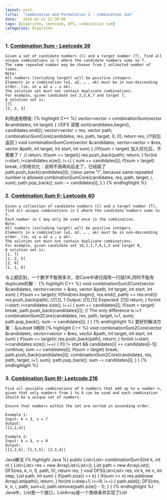 ```yaml
---
layout: post
title:  "Combination and Permutation 2 - Combination Sum"
date:   2016-03-22 22:30:00
tags: [algorithm, leetcode, DFS, combination sum]
categories: Algorithm
---
```


### 1. [Combination Sum - Leetcode 39](https://leetcode.com/problems/combination-sum/)
```
Given a set of candidate numbers (C) and a target number (T), find all unique combinations in C where the candidate numbers sums to T.
The same repeated number may be chosen from C unlimited number of times.
Note:
All numbers (including target) will be positive integers.
Elements in a combination (a1, a2, … , ak) must be in non-descending order. (ie, a1 ≤ a2 ≤ … ≤ ak).
The solution set must not contain duplicate combinations.
For example, given candidate set 2,3,6,7 and target 7, 
A solution set is: 
[7] 
[2, 2, 3]
```

利用通用模板:
{% highlight C++ %}
vector<vector<int> > combinationSum(vector<int> &candidates, int target) {
    //DFS 深搜
    sort(candidates.begin(), candidates.end());
    vector<vector<int> > res;
    vector<int> path;
    combinationSumCore(candidates, res, path, target, 0, 0);
    return res;  //!!别忘返回
}
void combinationSumCore(vector<int> &candidates, vector<vector<int> > &res, vector<int> &path, int target, int start, int sum) {
    //if(sum > target)  加入优化后，不需要了！
    //    return;
    if(sum == target){
        res.push_back(path);
        return;
    }
    for(int i=start; i<candidates.size(); i++) {
        sum += candidates[i];
        if(sum > target)    break;  //剪枝优化：说明不用再向后走了，已经超了
        path.push_back(candidates[i]);
        //also same "i", because same repeated number is allowed
        combinationSumCore(candidates, res, path, target, i, sum);
        path.pop_back();
        sum -= candidates[i];
    }
}
{% endhighlight %}

### 2. [Combination Sum II- Leetcode 40](https://leetcode.com/problems/combination-sum-ii/)
```
Given a collection of candidate numbers (C) and a target number (T), find all unique combinations in C where the candidate numbers sums to T.
Each number in C may only be used once in the combination.
Note:
All numbers (including target) will be positive integers.
Elements in a combination (a1, a2, … , ak) must be in non-descending order. (ie, a1 ≤ a2 ≤ … ≤ ak).
The solution set must not contain duplicate combinations.
For example, given candidate set 10,1,2,7,6,1,5 and target 8, 
A solution set is: 
[1, 7] 
[1, 2, 5] 
[2, 6] 
[1, 1, 6]
```

与上题区别，一个数字不能用多次，改Core中递归调用一行就OK,同时不能有duplicate的解：
{% highlight C++ %}
void combinationSum2Core(vector<int> &candidates, vector<vector<int> > &res, vector<int> &path, int target, int start, int sum) {
    if(sum == target){
        if(find(res.begin(), res.end(), path) == res.end())
            res.push_back(path);  //[1,1], 1 Output: [[1],[1]] Expected: [[1]]
        return;
    }
    for(int i=start; i<candidates.size(); i++) {
        sum += candidates[i];
        if(sum > target)    break;
        path.push_back(candidates[i]);
        // The only difference is i+1
        combinationSum2Core(candidates, res, path, target, i+1, sum);
        path.pop_back();
        sum -= candidates[i];
    }
}
{% endhighlight %}
更好的解决方案：与subset II相同
{% highlight C++ %}
void combinationSum2Core(vector<int> &candidates, vector<vector<int> > &res, vector<int> &path, int target, int start, int sum) {
    if(sum == target){
        res.push_back(path);
        return;
    }
    for(int i=start; i<candidates.size(); i++) {
        if(i != start && candidates[i] == candidates[i-1])    
            continue;
        sum += candidates[i];
        if(sum > target)    break;
        path.push_back(candidates[i]);
        combinationSum2Core(candidates, res, path, target, i+1, sum);
        path.pop_back();
        sum -= candidates[i];
    }
}
{% endhighlight %}

### 3. [Combination Sum III- Leetcode 216](https://leetcode.com/problems/combination-sum-iii/)
```
Find all possible combinations of k numbers that add up to a number n, given that only numbers from 1 to 9 can be used and each combination should be a unique set of numbers.

Ensure that numbers within the set are sorted in ascending order.

Example 1:
Input: k = 3, n = 7
Output:
[[1,2,4]]

Example 2:
Input: k = 3, n = 9
Output:
[[1,2,6], [1,3,5], [2,3,4]]
```

Java解法
{% highlight Java %}
public List<List<Integer>> combinationSum3(int k, int n) {
    List<List<Integer>> res = new ArrayList<List<Integer>>();
    List<Integer> path = new ArrayList<Integer>();
    DFS(res, k, n, 0, path, 0);
    return res;
}
void DFS(List<List<Integer>> res, int k, int n, int step, List<Integer> path, int sum) {
    if(path.size() == k) {
        if(sum == n)  res.add(new ArrayList(path));
        return;
    }
    for(int i=step+1; i<=9; i++) {
        path.add(i);
        DFS(res, k, n, i, path, sum+i);
        path.remove(path.size() - 1);
    }
}
{% endhighlight %}
Java中，List是一个接口，ListArray是一个类继承并实现了List
 